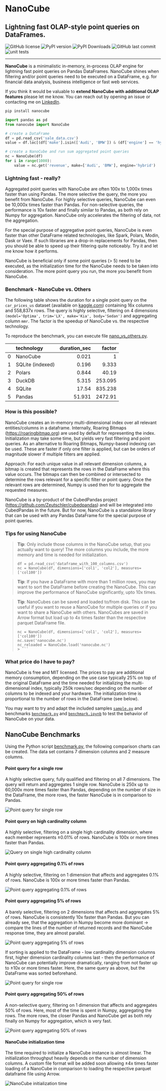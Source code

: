 # NanoCube

## Lightning fast OLAP-style point queries on DataFrames.

![GitHub license](https://img.shields.io/github/license/Zeutschler/nanocube?color=A1C547)
![PyPI version](https://img.shields.io/pypi/v/nanocube?logo=pypi&logoColor=979DA4&color=A1C547)
![PyPI Downloads](https://img.shields.io/pypi/dm/nanocube.svg?logo=pypi&logoColor=979DA4&label=PyPI%20downloads&color=A1C547)
![GitHub last commit](https://img.shields.io/github/last-commit/Zeutschler/nanocube?logo=github&logoColor=979DA4&color=A1C547)
![unit tests](https://img.shields.io/github/actions/workflow/status/zeutschler/nanocube/python-package.yml?logo=GitHub&logoColor=979DA4&label=unit%20tests&color=A1C547)

-----------------

**NanoCube** is a minimalistic in-memory, in-process OLAP engine for lightning fast point queries
on Pandas DataFrames. NanoCube shines when filtering and/or point queries need to be executed on a DataFrame,
e.g. for financial data analysis, business intelligence or fast web services.

If you think it would be valuable to **extend NanoCube with additional OLAP features** 
please let me know. You can reach out by opening an issue or contacting me 
on [LinkedIn](https://www.linkedin.com/in/thomas-zeutschler/).

``` bash
pip install nanocube
```

```python
import pandas as pd
from nanocube import NanoCube

# create a DataFrame
df = pd.read_csv('sale_data.csv')
value = df.loc[(df['make'].isin(['Audi', 'BMW']) & (df['engine'] == 'hybrid')]['revenue'].sum()

# create a NanoCube and run sum aggregated point queries
nc = NanoCube(df)
for i in range(1000):
    value = nc.get('revenue', make=['Audi', 'BMW'], engine='hybrid')
```

### Lightning fast - really?
Aggregated point queries with NanoCube are often 100x to 1,000x times faster than using Pandas.
The more selective the query, the more you benefit from NanoCube. For highly selective queries,
NanoCube can even be 10,000x times faster than Pandas. For non-selective queries, the performance
is 10x faster and finally similar to Pandas, as both rely on Numpy for aggregation. NanoCube
only accelerates the filtering of data, not the aggregation.


For the special purpose of aggregative point queries, NanoCube is even faster than other 
DataFrame related technologies, like Spark, Polars, Modin, Dask or Vaex. If such libraries are 
a drop-in replacements for Pandas, then you should be able to speed up their filtering quite noticeably. 
Try it and let me know how it performs.

NanoCube is beneficial only if some point queries (> 5) need to be executed, as the 
initialization time for the NanoCube needs to be taken into consideration.
The more point query you run, the more you benefit from NanoCube.

### Benchmark - NanoCube vs. Others
The following table shows the duration for a single point query on the
`car_prices_us` dataset (available on [kaggle.com](https://www.kaggle.com)) containing 16x columns and 558,837x rows. 
The query is highly selective, filtering on 4 dimensions `(model='Optima', trim='LX', make='Kia', body='Sedan')` and 
aggregating column `mmr`. The factor is the speedup of NanoCube vs. the respective technology.

To reproduce the benchmark, you can execute file [nano_vs_others.py](benchmarks/nano_vs_others.py).

|    | technology       |   duration_sec |   factor |
|---:|:-----------------|---------------:|---------:|
|  0 | NanoCube         |          0.021 |    1     |
|  1 | SQLite (indexed) |          0.196 |    9.333 |
|  2 | Polars           |          0.844 |   40.19  |
|  3 | DuckDB           |          5.315 |  253.095 |
|  4 | SQLite           |         17.54  |  835.238 |
|  5 | Pandas           |         51.931 | 2472.91  |


### How is this possible?
NanoCube creates an in-memory multi-dimensional index over all relevant entities/columns in a dataframe.
Internally, Roaring Bitmaps (https://roaringbitmap.org) are used by default for representing the index. 
Initialization may take some time, but yields very fast filtering and point queries. As an alternative
to Roaring Bitmaps, Numpy-based indexing can be used. These are faster if only one filter is applied,
but can be orders of magnitude slower if multiple filters are applied.

Approach: For each unique value in all relevant dimension columns, a bitmap is created that represents the 
rows in the DataFrame where this value occurs. The bitmaps can then be combined or intersected to determine 
the rows relevant for a specific filter or point query. Once the relevant rows are determined, Numpy is used
then for to aggregate the requested measures. 

NanoCube is a by-product of the CubedPandas project (https://github.com/Zeutschler/cubedpandas) and will be integrated
into CubedPandas in the future. But for now, NanoCube is a standalone library that can be used with 
any Pandas DataFrame for the special purpose of point queries.

### Tips for using NanoCube
> **Tip**: Only include those columns in the NanoCube setup, that you actually want to query!
> The more columns you include, the more memory and time is needed for initialization.
> ```
> df = pd.read_csv('dataframe_with_100_columns.csv')
> nc = NanoCube(df, dimensions=['col1', 'col2'], measures=['col100'])
> ```

> **Tip**: If you have a DataFrame with more than 1 million rows, you may want to sort the DataFrame
> before creating the NanoCube. This can improve the performance of NanoCube significantly, upto 10x times.

> **Tip**: NanoCubes can be saved and loaded to/from disk. This can be useful if you want to reuse a NanoCube
> for multiple queries or if you want to share a NanoCube with others. NanoCubes are saved in Arrow format but
> load up to 4x times faster than the respective parquet DataFrame file.
> ```
> nc = NanoCube(df, dimensions=['col1', 'col2'], measures=['col100'])
> nc.save('nanocube.nc')
> nc_reloaded = NanoCube.load('nanocube.nc')
> > ```


### What price do I have to pay?
NanoCube is free and MIT licensed. The prices to pay are additional memory consumption, depending on the
use case typically 25% on top of the original DataFrame and the time needed for initializing the 
multi-dimensional index, typically 250k rows/sec depending on the number of columns to be indexed and 
your hardware. The initialization time is proportional to the number of rows in the DataFrame (see below).

You may want to try and adapt the included samples [`sample.py`](samples/sample.py) and benchmarks 
[`benchmark.py`](benchmarks/benchmark.py) and [`benchmark.ipynb`](benchmarks/benchmark.ipynb) to test the behavior of NanoCube 
on your data.

## NanoCube Benchmarks

Using the Python script [benchmark.py](benchmarks/benchmark.py), the following comparison charts can be created.
The data set contains 7 dimension columns and 2 measure columns.

#### Point query for a single row
A highly selective query, fully qualified and filtering on all 7 dimensions. The query will return and aggregates 1 single row.
NanoCube is 250x up to 60,000x more times faster than Pandas, depending on the number of size in the DataFrame,
the more rows, the faster NanoCube is in comparison to Pandas.

![Point query for single row](benchmarks/charts/s.png)


#### Point query on high cardinality column
A highly selective, filtering on a single high cardinality dimension, where each member
represents ±0.01% of rows. NanoCube is 100x or more times faster than Pandas. 

![Query on single high cardinality column](benchmarks/charts/hk.png)


#### Point query aggregating 0.1% of rows
A highly selective, filtering on 1 dimension that affects and aggregates 0.1% of rows.
NanoCube is 100x or more times faster than Pandas. 

![Point query aggregating 0.1% of rows](benchmarks/charts/m.png)

#### Point query aggregating 5% of rows
A barely selective, filtering on 2 dimensions that affects and aggregates 5% of rows.
NanoCube is consistently 10x faster than Pandas. But you can already see, that the 
aggregation in Numpy become more dominant -> compare the lines of the number of returned 
records and the NanoCube response time, they are almost parallel. 

![Point query aggregating 5% of rows](benchmarks/charts/l.png)

If sorting is applied to the DataFrame - low cardinality dimension columns first, higher dimension cardinality 
columns last - then the performance of NanoCube can potentially improve dramatically, ranging from not faster
up to ±10x or more times faster. Here, the same query as above, but the DataFrame was sorted beforehand.

![Point query for single row](benchmarks/charts/l_sorted.png)


#### Point query aggregating 50% of rows
A non-selective query, filtering on 1 dimension that affects and aggregates 50% of rows.
Here, most of the time is spent in Numpy, aggregating the rows. The more
rows, the closer Pandas and NanoCube get as both rely finally on Numpy for
aggregation, which is very fast.

![Point query aggregating 50% of rows](benchmarks/charts/xl.png)

#### NanoCube initialization time
The time required to initialize a NanoCube instance is almost linear.
The initialization throughput heavily depends on the number of dimension columns. 
A custom file format will be added soon allowing ±4x times faster loading
of a NanoCube in comparison to loading the respective parquet dataframe file
using Arrow.

![NanoCube initialization time](benchmarks/charts/init.png)



